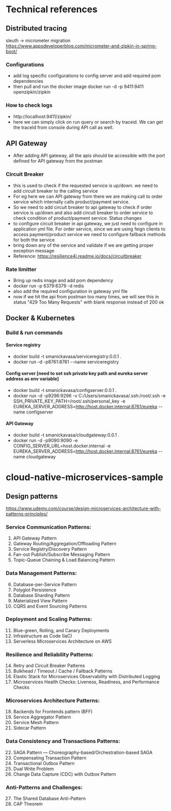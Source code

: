 # Technical references

## Distributed tracing 
sleuth -> micrometer migration<br>
https://www.appsdeveloperblog.com/micrometer-and-zipkin-in-spring-boot/

### Configurations 
- add log specific configurations to config server and add required pom dependencies
- then pull and run the docker image 
docker run -d -p 9411:9411 openzipkin/zipkin

### How to check logs
- http://localhost:9411/zipkin/
- here we can simply click on run query or search by traceid. We can get the traceId from console during API call as well.

## API Gateway
- After adding API gateway, all the apis should be accessible with the port defined for API gateway from the postman

### Circuit Breaker 
- this is used to check if the requested service is up/down. we need to add circuit breaker to the calling service
- For eg here we can API gateway from there we are making call to order service which internally calls product/payment service.
- So we need to add circuit breaker to api gateway to check if order service is up/down and also add circuit breaker to order service to check condition of product/payment service.
Status changes
- to configure circuit breaker in api gateway, we just need to configure in application yml file. For order service, since we are using feign clients to access payment/product service we need to configure fallback methods for both the service
- bring down any of the service and validate if we are getting proper exception message
- Reference: https://resilience4j.readme.io/docs/circuitbreaker

### Rate limitter
- Bring up redis image and add pom dependency
- docker run -p 6379:6379 -d redis
- also add the required configuration in gateway yml file
- now if we hit the api from postman too many times, we will see this in status "429 Too Many Requests" with blank response instead of 200 ok

## Docker & Kubernetes

### Build & run commands

#### Service registry
- docker build -t smanickavasa/serviceregistry:0.0.1 .
- docker run -d -p8761:8761 --name serviceregistry <imageId>

#### Config server [need to set ssh private key path and eureka server address as env variable]
- docker build -t smanickavasa/configserver:0.0.1 .
- docker run -d -p9296:9296 -v C:/Users/smanickavasa/.ssh:/root/.ssh -e SSH_PRIVATE_KEY_PATH=/root/.ssh/personal_key -e EUREKA_SERVER_ADDRESS=http://host.docker.internal:8761/eureka --name configserver <imageId>

#### API Gateway
- docker build -t smanickavasa/cloudgateway:0.0.1 .
- docker run -d -p9090:9090 -e CONFIG_SERVER_URL=host.docker.internal -e EUREKA_SERVER_ADDRESS=http://host.docker.internal:8761/eureka --name cloudgateway <imageId>

# cloud-native-microservices-sample

## Design patterns
https://www.udemy.com/course/design-microservices-architecture-with-patterns-principles/

### Service Communication Patterns:
1. API Gateway Pattern
2. Gateway Routing/Aggregation/Offloading Pattern
3. Service Registry/Discovery Pattern
4. Fan-out Publish/Subscribe Messaging Pattern
5. Topic-Queue Chaining & Load Balancing Pattern

### Data Management Patterns:
6. Database-per-Service Pattern
7. Polyglot Persistence
8. Database Sharding Pattern
9. Materialized View Pattern
10. CQRS and Event Sourcing Patterns

### Deployment and Scaling Patterns:
11. Blue-green, Rolling, and Canary Deployments
12. Infrastructure as Code (IaC)
13. Serverless Microservices Architecture on AWS

### Resilience and Reliability Patterns:
14. Retry and Circuit Breaker Patterns
15. Bulkhead / Timeout / Cache / Fallback Patterns
16. Elastic Stack for Microservices Observability with Distributed Logging
17. Microservices Health Checks: Liveness, Readiness, and Performance Checks

### Microservices Architecture Patterns:
18. Backends for Frontends pattern (BFF)
19. Service Aggregator Pattern
20. Service Mesh Pattern
21. Sidecar Pattern

### Data Consistency and Transactions Patterns:
22. SAGA Pattern — Choreography-based/Orchestration-based SAGA
23. Compensating Transaction Pattern
24. Transactional Outbox Pattern
25. Dual Write Problem
26. Change Data Capture (CDC) with Outbox Pattern

### Anti-Patterns and Challenges:
27. The Shared Database Anti-Pattern
28. CAP Theorem
